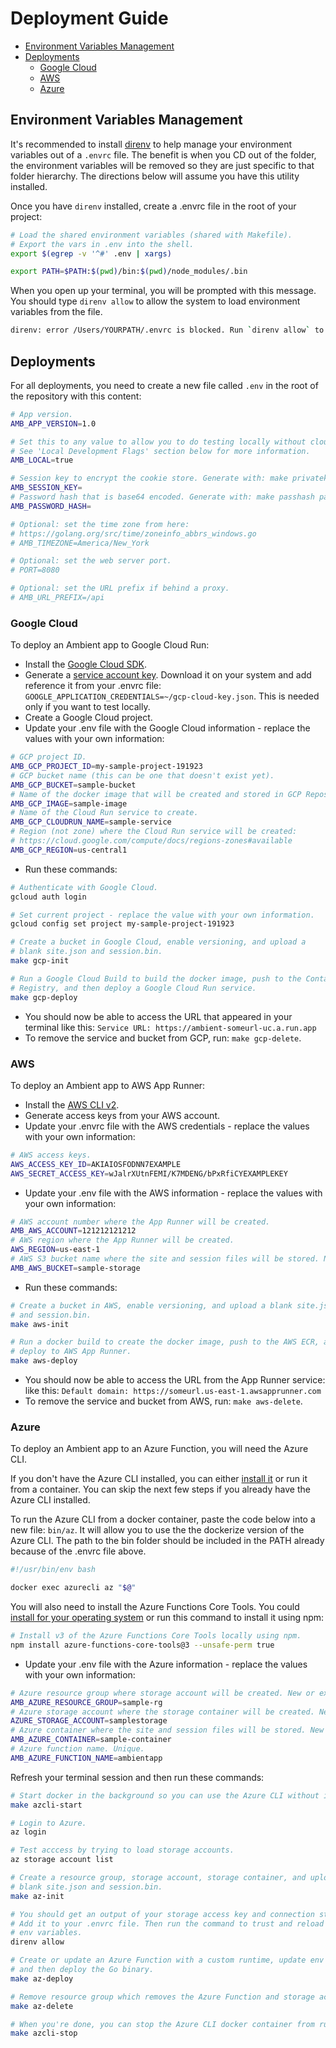 # Deployment Guide <!-- omit in toc -->

- [Environment Variables Management](#environment-variables-management)
- [Deployments](#deployments)
  - [Google Cloud](#google-cloud)
  - [AWS](#aws)
  - [Azure](#azure)

## Environment Variables Management

It's recommended to install [direnv](https://direnv.net/docs/installation.html) to help manage your environment variables out of a `.envrc` file. The benefit is when you CD out of the folder, the environment variables will be removed so they are just specific to that folder hierarchy. The directions below will assume you have this utility installed.

Once you have `direnv` installed, create a .envrc file in the root of your project:

```bash
# Load the shared environment variables (shared with Makefile).
# Export the vars in .env into the shell.
export $(egrep -v '^#' .env | xargs)

export PATH=$PATH:$(pwd)/bin:$(pwd)/node_modules/.bin
```

When you open up your terminal, you will be prompted with this message. You should type `direnv allow` to allow the system to load environment variables from the file.

```bash
direnv: error /Users/YOURPATH/.envrc is blocked. Run `direnv allow` to approve its content
```

## Deployments

For all deployments, you need to create a new file called `.env` in the root of the repository with this content:

```bash
# App version.
AMB_APP_VERSION=1.0

# Set this to any value to allow you to do testing locally without cloud access.
# See 'Local Development Flags' section below for more information.
AMB_LOCAL=true

# Session key to encrypt the cookie store. Generate with: make privatekey
AMB_SESSION_KEY=
# Password hash that is base64 encoded. Generate with: make passhash passwordhere
AMB_PASSWORD_HASH=

# Optional: set the time zone from here:
# https://golang.org/src/time/zoneinfo_abbrs_windows.go
# AMB_TIMEZONE=America/New_York

# Optional: set the web server port.
# PORT=8080

# Optional: set the URL prefix if behind a proxy.
# AMB_URL_PREFIX=/api
```

### Google Cloud

To deploy an Ambient app to Google Cloud Run:

- Install the [Google Cloud SDK](https://cloud.google.com/sdk/docs/install).
- Generate a [service account key](https://console.cloud.google.com/apis/credentials/serviceaccountkey). Download it on your system and add reference it from your .envrc file: `GOOGLE_APPLICATION_CREDENTIALS=~/gcp-cloud-key.json`. This is needed only if you want to test locally.
- Create a Google Cloud project.
- Update your .env file with the Google Cloud information - replace the values with your own information:

```bash
# GCP project ID.
AMB_GCP_PROJECT_ID=my-sample-project-191923
# GCP bucket name (this can be one that doesn't exist yet).
AMB_GCP_BUCKET=sample-bucket
# Name of the docker image that will be created and stored in GCP Repository.
AMB_GCP_IMAGE=sample-image
# Name of the Cloud Run service to create.
AMB_GCP_CLOUDRUN_NAME=sample-service
# Region (not zone) where the Cloud Run service will be created:
# https://cloud.google.com/compute/docs/regions-zones#available
AMB_GCP_REGION=us-central1
```

- Run these commands:

```bash
# Authenticate with Google Cloud.
gcloud auth login

# Set current project - replace the value with your own information.
gcloud config set project my-sample-project-191923

# Create a bucket in Google Cloud, enable versioning, and upload a
# blank site.json and session.bin.
make gcp-init

# Run a Google Cloud Build to build the docker image, push to the Container
# Registry, and then deploy a Google Cloud Run service.
make gcp-deploy
```

- You should now be able to access the URL that appeared in your terminal like this: `Service URL: https://ambient-someurl-uc.a.run.app`
- To remove the service and bucket from GCP, run: `make gcp-delete`.

### AWS

To deploy an Ambient app to AWS App Runner:

- Install the [AWS CLI v2](https://docs.aws.amazon.com/cli/latest/userguide/install-cliv2.html).
- Generate access keys from your AWS account.
- Update your .envrc file with the AWS credentials - replace the values with your own information:

```bash
# AWS access keys.
AWS_ACCESS_KEY_ID=AKIAIOSFODNN7EXAMPLE
AWS_SECRET_ACCESS_KEY=wJalrXUtnFEMI/K7MDENG/bPxRfiCYEXAMPLEKEY
```

- Update your .env file with the AWS information - replace the values with your own information:

```bash
# AWS account number where the App Runner will be created.
AMB_AWS_ACCOUNT=121212121212
# AWS region where the App Runner will be created.
AWS_REGION=us-east-1
# AWS S3 bucket name where the site and session files will be stored. New or existing.
AMB_AWS_BUCKET=sample-storage
```

- Run these commands:

```bash
# Create a bucket in AWS, enable versioning, and upload a blank site.json
# and session.bin.
make aws-init

# Run a docker build to create the docker image, push to the AWS ECR, and then
# deploy to AWS App Runner.
make aws-deploy
```

- You should now be able to access the URL from the App Runner service: like this: `Default domain: https://someurl.us-east-1.awsapprunner.com`
- To remove the service and bucket from AWS, run: `make aws-delete`.

### Azure

To deploy an Ambient app to an Azure Function, you will need the Azure CLI.

If you don't have the Azure CLI installed, you can either [install it](https://docs.microsoft.com/en-us/cli/azure/install-azure-cli) or run it from a container. You can skip the next few steps if you already have the Azure CLI installed.

To run the Azure CLI from a docker container, paste the code below into a new file: `bin/az`. It will allow you to use the the dockerize version of the Azure CLI. The path to the bin folder should be included in the PATH already because of the .envrc file above.

```bash
#!/usr/bin/env bash

docker exec azurecli az "$@"
```

You will also need to install the Azure Functions Core Tools. You could [install for your operating system](https://docs.microsoft.com/en-us/azure/azure-functions/functions-run-local) or run this command to install it using npm:

```bash
# Install v3 of the Azure Functions Core Tools locally using npm.
npm install azure-functions-core-tools@3 --unsafe-perm true
```

- Update your .env file with the Azure information - replace the values with your own information:

```bash
# Azure resource group where storage account will be created. New or existing.
AMB_AZURE_RESOURCE_GROUP=sample-rg
# Azure storage account where the storage container will be created. New or existing. Unique.
AZURE_STORAGE_ACCOUNT=samplestorage
# Azure container where the site and session files will be stored. New or existing.
AMB_AZURE_CONTAINER=sample-container
# Azure function name. Unique.
AMB_AZURE_FUNCTION_NAME=ambientapp
```

Refresh your terminal session and then run these commands:

```bash
# Start docker in the background so you can use the Azure CLI without installing it.
make azcli-start

# Login to Azure.
az login

# Test acccess by trying to load storage accounts.
az storage account list

# Create a resource group, storage account, storage container, and upload a
# blank site.json and session.bin.
make az-init

# You should get an output of your storage access key and connection string.
# Add it to your .envrc file. Then run the command to trust and reload the 
# env variables.
direnv allow

# Create or update an Azure Function with a custom runtime, update env variables,
# and then deploy the Go binary.
make az-deploy

# Remove resource group which removes the Azure Function and storage account.
make az-delete

# When you're done, you can stop the Azure CLI docker container from running in the background.
make azcli-stop
```


